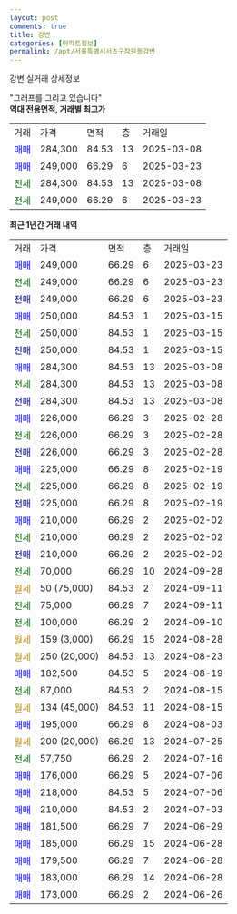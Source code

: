 ```yaml
---
layout: post
comments: true
title: 강변
categories: [아파트정보]
permalink: /apt/서울특별시서초구잠원동강변
---
```


강변 실거래 상세정보

<script type="text/javascript">
  google.charts.load('current', {'packages':['line', 'corechart']});
  google.charts.setOnLoadCallback(drawChart);

  function drawChart() {
    var data = new google.visualization.DataTable();
    data.addColumn('date', '거래일');
    data.addColumn('number', "매매");
    data.addColumn('number', "전세");
    data.addColumn('number', "전매");

    data.addRows([[new Date(Date.parse("2025-03-23")), 249000, null, null], [new Date(Date.parse("2025-03-23")), null, 249000, null], [new Date(Date.parse("2025-03-23")), null, null, 249000], [new Date(Date.parse("2025-03-15")), 250000, null, null], [new Date(Date.parse("2025-03-15")), null, 250000, null], [new Date(Date.parse("2025-03-15")), null, null, 250000], [new Date(Date.parse("2025-03-08")), 284300, null, null], [new Date(Date.parse("2025-03-08")), null, 284300, null], [new Date(Date.parse("2025-03-08")), null, null, 284300], [new Date(Date.parse("2025-02-28")), 226000, null, null], [new Date(Date.parse("2025-02-28")), null, 226000, null], [new Date(Date.parse("2025-02-28")), null, null, 226000], [new Date(Date.parse("2025-02-19")), 225000, null, null], [new Date(Date.parse("2025-02-19")), null, 225000, null], [new Date(Date.parse("2025-02-19")), null, null, 225000], [new Date(Date.parse("2025-02-02")), 210000, null, null], [new Date(Date.parse("2025-02-02")), null, 210000, null], [new Date(Date.parse("2025-02-02")), null, null, 210000], [new Date(Date.parse("2024-09-28")), null, 70000, null], [new Date(Date.parse("2024-09-11")), null, null, null], [new Date(Date.parse("2024-09-11")), null, 75000, null], [new Date(Date.parse("2024-09-10")), null, 100000, null], [new Date(Date.parse("2024-08-28")), null, null, null], [new Date(Date.parse("2024-08-23")), null, null, null], [new Date(Date.parse("2024-08-19")), 182500, null, null], [new Date(Date.parse("2024-08-15")), null, 87000, null], [new Date(Date.parse("2024-08-15")), null, null, null], [new Date(Date.parse("2024-08-03")), 195000, null, null], [new Date(Date.parse("2024-07-25")), null, null, null], [new Date(Date.parse("2024-07-16")), null, 57750, null], [new Date(Date.parse("2024-07-06")), 176000, null, null], [new Date(Date.parse("2024-07-06")), 218000, null, null], [new Date(Date.parse("2024-07-03")), 210000, null, null], [new Date(Date.parse("2024-06-29")), 181500, null, null], [new Date(Date.parse("2024-06-28")), 185000, null, null], [new Date(Date.parse("2024-06-28")), 179500, null, null], [new Date(Date.parse("2024-06-28")), 183000, null, null], [new Date(Date.parse("2024-06-26")), 173000, null, null]]);

    var options = {
      hAxis: {
        format: 'yyyy/MM/dd'
      },    
      lineWidth: 0,
      pointsVisible: true,    
      title: '최근 1년간 유형별 실거래가 분포',
      legend: { position: 'bottom' }
    };

    var formatter = new google.visualization.NumberFormat({pattern:'###,###'} );
    formatter.format(data, 1);
    formatter.format(data, 2);
    
    setTimeout(function() {
        var chart = new google.visualization.LineChart(document.getElementById('columnchart_material'));
        chart.draw(data, (options));
        document.getElementById('loading').style.display = 'none';
    }, 200);
  }
</script>


<div id="loading" style="z-index:20; display: block; margin-left: 0px">"그래프를 그리고 있습니다"</div>
<div id="columnchart_material" style="width: 95%; margin-left: 0px; display: block"></div>
<!-- contents start -->
<b>역대 전용면적, 거래별 최고가</b>
<table class="sortable">
    <tr>
      <td>거래</td>
      <td>가격</td>
      <td>면적</td>
      <td>층</td>
      <td>거래일</td>
    </tr>
        <tr>
          <td><a style="color: blue">매매</a></td>
          <td>284,300</td>
          <td>84.53</td>
          <td>13</td>
          <td>2025-03-08</td>
        </tr>            <tr>
          <td><a style="color: blue">매매</a></td>
          <td>249,000</td>
          <td>66.29</td>
          <td>6</td>
          <td>2025-03-23</td>
        </tr>        
        <tr>
              <td><a style="color: darkgreen">전세</a></td>
              <td>284,300</td>
              <td>84.53</td>
              <td>13</td>
              <td>2025-03-08</td>
            </tr>            <tr>
              <td><a style="color: darkgreen">전세</a></td>
              <td>249,000</td>
              <td>66.29</td>
              <td>6</td>
              <td>2025-03-23</td>
            </tr>        
    
</table>

<b>최근 1년간 거래 내역</b>

<table class="sortable">
    <tr>
      <td>거래</td>
      <td>가격</td>
      <td>면적</td>
      <td>층</td>
      <td>거래일</td>
    </tr>
    <tr>
      <td><a style="color: blue">매매</a></td>
      <td>249,000</td>
      <td>66.29</td>
      <td>6</td>
      <td>2025-03-23</td>
    </tr>          <tr>
      <td><a style="color: darkgreen">전세</a></td>
      <td>249,000</td>
      <td>66.29</td>
      <td>6</td>
      <td>2025-03-23</td>
    </tr>          <tr>
      <td><a style="color: darkblue">전매</a></td>
      <td>249,000</td>
      <td>66.29</td>
      <td>6</td>
      <td>2025-03-23</td>
    </tr>          <tr>
      <td><a style="color: blue">매매</a></td>
      <td>250,000</td>
      <td>84.53</td>
      <td>1</td>
      <td>2025-03-15</td>
    </tr>          <tr>
      <td><a style="color: darkgreen">전세</a></td>
      <td>250,000</td>
      <td>84.53</td>
      <td>1</td>
      <td>2025-03-15</td>
    </tr>          <tr>
      <td><a style="color: darkblue">전매</a></td>
      <td>250,000</td>
      <td>84.53</td>
      <td>1</td>
      <td>2025-03-15</td>
    </tr>          <tr>
      <td><a style="color: blue">매매</a></td>
      <td>284,300</td>
      <td>84.53</td>
      <td>13</td>
      <td>2025-03-08</td>
    </tr>          <tr>
      <td><a style="color: darkgreen">전세</a></td>
      <td>284,300</td>
      <td>84.53</td>
      <td>13</td>
      <td>2025-03-08</td>
    </tr>          <tr>
      <td><a style="color: darkblue">전매</a></td>
      <td>284,300</td>
      <td>84.53</td>
      <td>13</td>
      <td>2025-03-08</td>
    </tr>          <tr>
      <td><a style="color: blue">매매</a></td>
      <td>226,000</td>
      <td>66.29</td>
      <td>3</td>
      <td>2025-02-28</td>
    </tr>          <tr>
      <td><a style="color: darkgreen">전세</a></td>
      <td>226,000</td>
      <td>66.29</td>
      <td>3</td>
      <td>2025-02-28</td>
    </tr>          <tr>
      <td><a style="color: darkblue">전매</a></td>
      <td>226,000</td>
      <td>66.29</td>
      <td>3</td>
      <td>2025-02-28</td>
    </tr>          <tr>
      <td><a style="color: blue">매매</a></td>
      <td>225,000</td>
      <td>66.29</td>
      <td>8</td>
      <td>2025-02-19</td>
    </tr>          <tr>
      <td><a style="color: darkgreen">전세</a></td>
      <td>225,000</td>
      <td>66.29</td>
      <td>8</td>
      <td>2025-02-19</td>
    </tr>          <tr>
      <td><a style="color: darkblue">전매</a></td>
      <td>225,000</td>
      <td>66.29</td>
      <td>8</td>
      <td>2025-02-19</td>
    </tr>          <tr>
      <td><a style="color: blue">매매</a></td>
      <td>210,000</td>
      <td>66.29</td>
      <td>2</td>
      <td>2025-02-02</td>
    </tr>          <tr>
      <td><a style="color: darkgreen">전세</a></td>
      <td>210,000</td>
      <td>66.29</td>
      <td>2</td>
      <td>2025-02-02</td>
    </tr>          <tr>
      <td><a style="color: darkblue">전매</a></td>
      <td>210,000</td>
      <td>66.29</td>
      <td>2</td>
      <td>2025-02-02</td>
    </tr>          <tr>
      <td><a style="color: darkgreen">전세</a></td>
      <td>70,000</td>
      <td>66.29</td>
      <td>10</td>
      <td>2024-09-28</td>
    </tr>          <tr>
      <td><a style="color: darkgoldenrod">월세</a></td>
      <td>50 (75,000)</td>
      <td>84.53</td>
      <td>2</td>
      <td>2024-09-11</td>
    </tr>          <tr>
      <td><a style="color: darkgreen">전세</a></td>
      <td>75,000</td>
      <td>66.29</td>
      <td>7</td>
      <td>2024-09-11</td>
    </tr>          <tr>
      <td><a style="color: darkgreen">전세</a></td>
      <td>100,000</td>
      <td>66.29</td>
      <td>2</td>
      <td>2024-09-10</td>
    </tr>          <tr>
      <td><a style="color: darkgoldenrod">월세</a></td>
      <td>159 (3,000)</td>
      <td>66.29</td>
      <td>15</td>
      <td>2024-08-28</td>
    </tr>          <tr>
      <td><a style="color: darkgoldenrod">월세</a></td>
      <td>250 (20,000)</td>
      <td>84.53</td>
      <td>13</td>
      <td>2024-08-23</td>
    </tr>          <tr>
      <td><a style="color: blue">매매</a></td>
      <td>182,500</td>
      <td>84.53</td>
      <td>5</td>
      <td>2024-08-19</td>
    </tr>          <tr>
      <td><a style="color: darkgreen">전세</a></td>
      <td>87,000</td>
      <td>84.53</td>
      <td>2</td>
      <td>2024-08-15</td>
    </tr>          <tr>
      <td><a style="color: darkgoldenrod">월세</a></td>
      <td>134 (45,000)</td>
      <td>84.53</td>
      <td>11</td>
      <td>2024-08-15</td>
    </tr>          <tr>
      <td><a style="color: blue">매매</a></td>
      <td>195,000</td>
      <td>66.29</td>
      <td>8</td>
      <td>2024-08-03</td>
    </tr>          <tr>
      <td><a style="color: darkgoldenrod">월세</a></td>
      <td>200 (20,000)</td>
      <td>66.29</td>
      <td>13</td>
      <td>2024-07-25</td>
    </tr>          <tr>
      <td><a style="color: darkgreen">전세</a></td>
      <td>57,750</td>
      <td>66.29</td>
      <td>2</td>
      <td>2024-07-16</td>
    </tr>          <tr>
      <td><a style="color: blue">매매</a></td>
      <td>176,000</td>
      <td>66.29</td>
      <td>5</td>
      <td>2024-07-06</td>
    </tr>          <tr>
      <td><a style="color: blue">매매</a></td>
      <td>218,000</td>
      <td>84.53</td>
      <td>5</td>
      <td>2024-07-06</td>
    </tr>          <tr>
      <td><a style="color: blue">매매</a></td>
      <td>210,000</td>
      <td>84.53</td>
      <td>2</td>
      <td>2024-07-03</td>
    </tr>          <tr>
      <td><a style="color: blue">매매</a></td>
      <td>181,500</td>
      <td>66.29</td>
      <td>7</td>
      <td>2024-06-29</td>
    </tr>          <tr>
      <td><a style="color: blue">매매</a></td>
      <td>185,000</td>
      <td>66.29</td>
      <td>15</td>
      <td>2024-06-28</td>
    </tr>          <tr>
      <td><a style="color: blue">매매</a></td>
      <td>179,500</td>
      <td>66.29</td>
      <td>7</td>
      <td>2024-06-28</td>
    </tr>          <tr>
      <td><a style="color: blue">매매</a></td>
      <td>183,000</td>
      <td>66.29</td>
      <td>14</td>
      <td>2024-06-28</td>
    </tr>          <tr>
      <td><a style="color: blue">매매</a></td>
      <td>173,000</td>
      <td>66.29</td>
      <td>2</td>
      <td>2024-06-26</td>
    </tr>      </table>
<!-- contents end -->    

